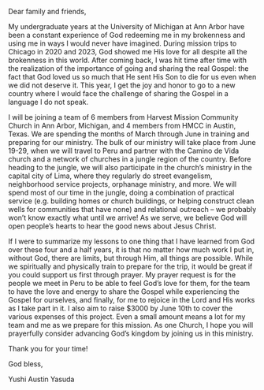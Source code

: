 Dear family and friends,

My undergraduate years at the University of Michigan at Ann Arbor have been a constant experience of God redeeming me in my brokenness and using me in ways I would never have imagined. During mission trips to Chicago in 2020 and 2023, God showed me His love for all despite all the brokenness in this world. After coming back, I was hit time after time with the realization of the importance of going and sharing the real Gospel: the fact that God loved us so much that He sent His Son to die for us even when we did not deserve it. This year, I get the joy and honor to go to a new country where I would face the challenge of sharing the Gospel in a language I do not speak.

I will be joining a team of 6 members from Harvest Mission Community Church in Ann Arbor, Michigan, and 4 members from HMCC in Austin, Texas. We are spending the months of March through June in training and preparing for our ministry. The bulk of our ministry will take place from June 19-29, when we will travel to Peru and partner with the Camino de Vida church and a network of churches in a jungle region of the country. Before heading to the jungle, we will also participate in the church’s ministry in the capital city of Lima, where they regularly do street evangelism, neighborhood service projects, orphanage ministry, and more. We will spend most of our time in the jungle, doing a combination of practical service (e.g. building homes or church buildings, or helping construct clean wells for communities that have none) and relational outreach – we probably won’t know exactly what until we arrive! As we serve, we believe God will open people’s hearts to hear the good news about Jesus Christ.

If I were to summarize my lessons to one thing that I have learned from God over these four and a half years, it is that no matter how much work I put in, without God, there are limits, but through Him, all things are possible. While we spiritually and physically train to prepare for the trip, it would be great if you could support us first through prayer. My prayer request is for the people we meet in Peru to be able to feel God’s love for them, for the team to have the love and energy to share the Gospel while experiencing the Gospel for ourselves, and finally, for me to rejoice in the Lord and His works as I take part in it. I also aim to raise $3000 by June 10th to cover the various expenses of this project. Even a small amount means a lot for my team and me as we prepare for this mission. As one Church, I hope you will prayerfully consider advancing God’s kingdom by joining us in this ministry.

Thank you for your time!

God bless,

Yushi Austin Yasuda
